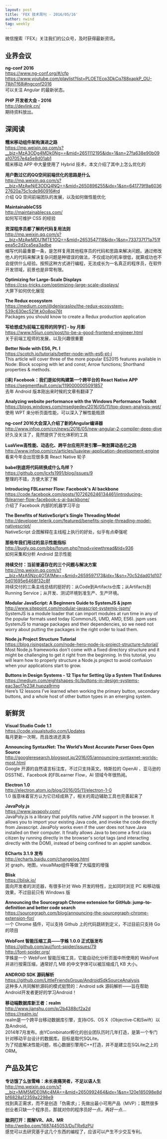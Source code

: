```yaml
---
layout: post
title: 'FEX 技术周刊 - 2016/05/16'
author: nwind
tag: weekly
---
```


微信搜索『FEX』关注我们的公众号，及时获得最新资讯。

## 业界会议

**ng-conf 2016**  
https://www.ng-conf.org/#/cfp  
https://www.youtube.com/playlist?list=PLOETEcp3DkCq788xapkP_OU-78jhTf68j#ngconf2016  
可以关注 Angular 的最新状态。

**PHP 开发者大会 - 2016**  
http://devlink.cn/  
期待资料放出。

## 深阅读

**糯米移动组件架构演进之路**  
https://mp.weixin.qq.com/s?__biz=MzA3ODg4MDk0Ng==&mid=2651112195&idx=1&sn=27fa638e90b09a107057e4a5e8d01ab1  
糯米移动 APP 中大量使用了 Hybrid 技术，本文介绍了其中上怎么优化的

**用户数过亿的QQ空间前端优化的思路是什么**  
http://mp.weixin.qq.com/s?__biz=MzAwNjE3ODQ4NQ==&mid=2650896255&idx=1&sn=641779f9a603627620a75c1cde960916#rd  
介绍 QQ 空间前端团队的发展，以及如何做性能优化  

**MaintainableCSS**  
http://maintainablecss.com/  
如何写可维护 CSS 的经验

**资深程序员都了解的代码复用法则**  
http://mp.weixin.qq.com/s?__biz=MzAwMDU1MTE1OQ==&mid=2653547118&idx=1&sn=733737f71a751feea5c2d2ca5ea3adbe  
编写代码最重要一条，是怎样复用其他程序员的代码和思路来解决问题。通过修改他人的代码来解决复杂问题是种错误的做法，不仅成功的机率很低，就算成功也不会提供什么经验。按照这种方式进行编程，无法成长为一名真正的程序员，在软件开发领域，前景也是非常有限。

**Optimizing for Large-Scale Displays**  
https://css-tricks.com/optimizing-large-scale-displays/  
大屏下如何优化展现

**The Redux ecosystem**  
https://medium.com/@denisraslov/the-redux-ecosystem-539c630ec521#.k0o8pq76t  
Packages you should know to create a Redux production application

**写给想成为前端工程师的同学们 - by 月影**   
https://www.h5jun.com/post/to-be-a-good-frontend-engineer.html  
关于前端工程师的发展，以及兴趣很重要

**Better Node with ES6, Pt. I**  
https://scotch.io/tutorials/better-node-with-es6-pt-i  
This article will cover three of the more popular ES2015 features available in Node: Block scoping with let and const; Arrow functions; Shorthand properties & methods.

**[译] Facebook：我们是如何构建第一个跨平台的 React Native APP**  
https://segmentfault.com/a/1190000005091857  
去年 Android 版本刚出来时候的文章有翻译了

**Analyzing website performance with the Windows Performance Toolkit**  
https://blogs.windows.com/msedgedev/2016/05/11/top-down-analysis-wpt/  
使用 WPT 来分析页面性能，可以深入了解性能瓶颈

**ng-conf 2016大会深入介绍了新的Angular编译器**  
http://www.infoq.com/cn/news/2016/05/new-angular-2-compiler-deep-dive  
好久没关注了，竟然提供了优化体积的工具

**LuaView高性能、动态化、跨平台应用开发引擎—聚划算动态化之路**  
http://www.infoq.com/cn/articles/luaview-application-development-engine  
看来今年会出现很多类 React Native 轮子

**babel到底将代码转换成什么鸟样？**  
https://github.com/lcxfs1991/blog/issues/9  
整理的不错，方便大家了解

**Introducing FBLearner Flow: Facebook's AI backbone**  
https://code.facebook.com/posts/1072626246134461/introducing-fblearner-flow-facebook-s-ai-backbone/  
介绍了 Facebook 内部的机器学习平台

**The Benefits of NativeScript’s Single Threading Model**  
http://developer.telerik.com/featured/benefits-single-threading-model-nativescript/  
NativeScript 企图解释在主线程上执行的好处，似乎有点牵强呢

**那些年我们用过的显示性能指标**  
http://bugly.qq.com/bbs/forum.php?mod=viewthread&tid=936  
如何采集和分析 Android 显示性能

**持续交付：当前普遍存在的三个问题与解决方案**  
http://mp.weixin.qq.com/s?__biz=MzA5Nzc4OTA1Mw==&mid=2659597173&idx=1&sn=70c52dad01d1075d01695e6468f32c8f  
持续交付的三条主线总结的挺好的：从Code到Artifacts仓库；从Artifacts到Running Service；从开发、测试环境到准生产、生产环境。

**Modular JavaScript: A Beginners Guide to SystemJS & jspm**  
http://www.sitepoint.com/modular-javascript-systemjs-jspm/  
SystemJS is a module loader that can import modules at run time in any of the popular formats used today (CommonJS, UMD, AMD, ES6). jspm uses SystemJS to manage packages and their dependencies, so we need not worry about putting the packages in the right order to load them.

**Node.js Project Structure Tutorial**  
https://blog.risingstack.com/node-hero-node-js-project-structure-tutorial/  
Most Node.js frameworks don't come with a fixed directory structure and it might be challenging to get it right from the beginning. In this tutorial, you will learn how to properly structure a Node.js project to avoid confusion when your applications start to grow.

**Buttons in Design Systems - 12 Tips for Setting Up a System That Endures**  
https://medium.com/eightshapes-llc/buttons-in-design-systems-eac3acf7e23#.hupza9rmg  
Here’s 12 lessons I’ve learned when working the primary button, secondary buttons, and a whole host of other button types in an emerging system.

## 新鲜货

**Visual Studio Code 1.1**  
https://code.visualstudio.com/Updates  
每月更新一次啊，而且改进还真多

**Announcing SyntaxNet: The World’s Most Accurate Parser Goes Open Source**  
http://googleresearch.blogspot.jp/2016/05/announcing-syntaxnet-worlds-most.html  
Google 开源的自然语言标注库，不过只支持英文。特斯拉的 OpenAI 、亚马逊的 DSSTNE、Facebook 的FBLearner Flow，AI 领域今年很热闹。

**Electron 1.0**  
http://electron.atom.io/blog/2016/05/11/electron-1-0  
1.0 版意味着官方认为它已经成熟了，相关的周边辅助工具也完善起来了

**JavaPoly.js**  
https://www.javapoly.com/  
JavaPoly.js is a library that polyfills native JVM support in the browser. It allows you to import your existing Java code, and invoke the code directly from Javascript. JavaPoly works even if the user does not have Java installed on their computer. It finally allows Java to become a first class citizen by running directly in the browser's script tags (and interacting directly with the DOM), instead of being confined to an applet sandbox.

**ECharts 3.1.9 发布**  
http://echarts.baidu.com/changelog.html  
对 graph，地图，visualMap组件等做了大幅度的增强

**Blisk**  
https://blisk.io/  
面向开发者的浏览器，有很多针对 Web 开发的特性，比如同时浏览 PC 和移动版效果，不过目前只有 Windows 版

**Announcing the Sourcegraph Chrome extension for GitHub: jump-to-definition and better code search**  
https://sourcegraph.com/blog/announcing-the-sourcegraph-chrome-extension-for/  
一个 Chrome 插件，可以支持 Github 上的代码跳转到定义，不过目前只支持 Go 的项目

**WebFont 智能压缩工具——字蛛 1.0.0 正式版发布**  
https://github.com/aui/font-spider/issues/79  
http://font-spider.org/  
字蛛是一个 WebFont 智能压缩工具，它能自动化分析页面中所使用的 WebFont 并进行按需压缩，通常好几 MB 的中文字体可以被压缩成几 KB 大小。

**ANDROID SDK 源码解析**  
https://github.com/LittleFriendsGroup/AndroidSdkSourceAnalysis  
这种多人共同解析源码的模式挺赞的：Android sdk 源码解析——旨在帮助Android开发者更好的学习Android！

**移动端数据库新王者：realm**  
http://www.jianshu.com/p/2b4388cf2a2d  
https://realm.io/  
realm是一个跨平台移动数据库引擎，支持iOS、OS X（Objective‑C和Swift）以及Android。  
2014年7月发布。由YCombinator孵化的创业团队历时几年打造，是第一个专门针对移动平台设计的数据库。目标是取代SQLite。  
为了彻底解决性能问题，核心数据引擎用C++打造，并不是建立在SQLite之上的ORM。

## 产品及其它

**专访饿了么张雪峰：未长夜痛哭者，不足以语人生**  
http://mp.weixin.qq.com/s?__biz=MjM5MDE0Mjc4MA==&mid=2650992464&idx=1&sn=120e185098e8dbf6828a12359a2298e9  
找到真正需求，而不是创造「伪需求」；先做出最小可用产品（MVP）；既然很多创业者只缺一个程序员，那就对你的程序员好一点，再好一点...

**脑洞打开：图解VR、AR、MR**  
http://weibo.com/1687445053/DuTRx6zPU  
感觉可以去研究基于这几个东西的编程了，应该可以产生不少交互专利。
